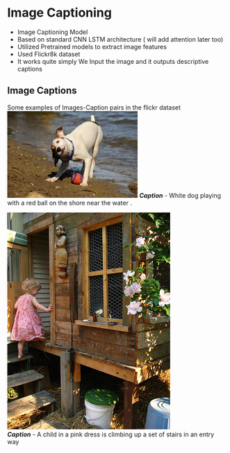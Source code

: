 # **Image Captioning**
- Image Captioning Model 
- Based on standard CNN LSTM architecture ( will add attention later too)
- Utilized Pretrained models to extract image features 
- Used Flickr8k dataset
- It works quite simply We Input the image and it outputs descriptive captions
## **Image Captions** <br>
Some examples of Images-Caption pairs in the flickr dataset <br>
<img src="Images/1012212859_01547e3f17.jpg" alt="Alt text" width="300">
<em>**Caption**</em> - White dog playing with a red ball on the shore near the water . <br> 

![Alt text](Images/1000268201_693b08cb0e.jpg) <br>
<em>**Caption**</em> - A child in a pink dress is climbing up a set of stairs in an entry way <br>

